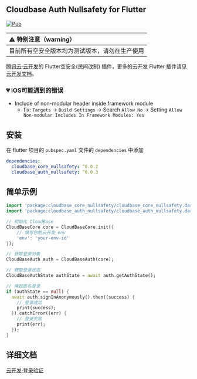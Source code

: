 ## Cloudbase Auth Nullsafety for Flutter

[![Pub](https://img.shields.io/pub/v/cloudbase_auth_nullsafety)]()

| :warning: 特别注意（warning）                  |
| :--------------------------------------------- |
| 目前所有空安全版本均为测试版本，请勿在生产使用 |

[腾讯云·云开发](https://www.cloudbase.net/)的 Flutter空安全(民间改制) 插件，更多的云开发 Flutter 插件请见[云开发文档](https://docs.cloudbase.net/api-reference/flutter/install.html)。

### :broken_heart: iOS可能遇到的错误

* Include of non-modular header inside framework module
  * fix: `Targets` -> `Build Settings` -> Search `Allow No` -> Setting `Allow Non-modular Includes In Framework Modules: Yes`


## 安装

在 flutter 项目的 `pubspec.yaml` 文件的 `dependencies` 中添加

```yaml
dependencies:
  cloudbase_core_nullsafety: ^0.0.2
  cloudbase_auth_nullsafety: ^0.0.3
```

## 简单示例

```dart
import 'package:cloudbase_core_nullsafety/cloudbase_core_nullsafety.dart';;
import 'package:cloudbase_auth_nullsafety/cloudbase_auth_nullsafety.dart';

// 初始化 CloudBase
CloudBaseCore core = CloudBaseCore.init({
    // 填写你的云开发 env
    'env': 'your-env-id'
});

// 获取登录对象
CloudBaseAuth auth = CloudBaseAuth(core);

// 获取登录状态
CloudBaseAuthState authState = await auth.getAuthState();

// 唤起匿名登录
if (authState == null) {
  await auth.signInAnonymously().then((success) {
    // 登录成功
    print(success);
  }).catchError((err) {
    // 登录失败
    print(err);
  });
}
```

## 详细文档

[云开发·登录验证](https://docs.cloudbase.net/api-reference/flutter/authentication.html)
